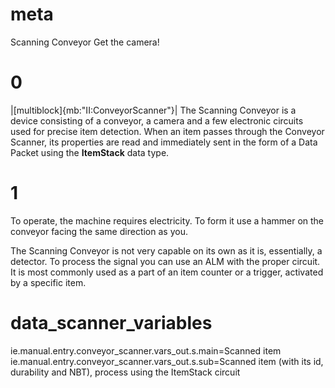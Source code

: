 # meta
Scanning Conveyor
Get the camera!

# 0
|[multiblock]{mb:"II:ConveyorScanner"}|
The Scanning Conveyor is a device consisting of a conveyor, a camera and a few electronic circuits used for precise item detection.
When an item passes through the Conveyor Scanner, its properties are read and immediately sent in the form of a Data Packet using the **ItemStack** data type.

# 1
To operate, the machine requires electricity. To form it use a hammer on the conveyor facing the same direction as you.

The Scanning Conveyor is not very capable on its own as it is, essentially, a detector. To process the signal you can use an ALM with the proper circuit. 
It is most commonly used as a part of an item counter or a trigger, activated by a specific item.

# data_scanner_variables
ie.manual.entry.conveyor_scanner.vars_out.s.main=Scanned item
ie.manual.entry.conveyor_scanner.vars_out.s.sub=Scanned item (with its id, durability and NBT), process using the ItemStack circuit